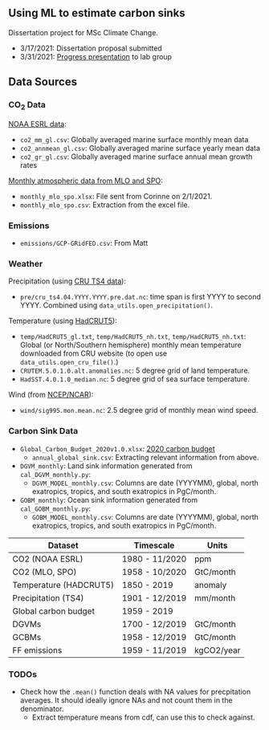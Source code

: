 ## Using ML to estimate carbon sinks
Dissertation project for MSc Climate Change. 

- 3/17/2021: Dissertation proposal submitted
- 3/31/2021: [Progress presentation](https://docs.google.com/presentation/d/1cRt70FpyEDJgw5rioyKlGI4nsppwOjQM4TiY3B94d3Q/edit) to lab group

## Data Sources
### CO<sub>2</sub> Data
[NOAA ESRL data](https://www.esrl.noaa.gov/gmd/ccgg/trends/gl_data.html):
* `co2_mm_gl.csv`: Globally averaged marine surface monthly mean data
* `co2_annmean_gl.csv`: Globally averaged marine surface yearly mean data
* `co2_gr_gl.csv`: Globally averaged marine surface annual mean growth rates

[Monthly atmospheric data from MLO and SPO](https://scrippsco2.ucsd.edu/data/atmospheric_co2/mlo.html):
* `monthly_mlo_spo.xlsx`: File sent from Corinne on 2/1/2021.
* `monthly_mlo_spo.csv`: Extraction from the excel file.

### Emissions
* `emissions/GCP-GRidFED.csv`: From Matt

### Weather
Precipitation (using [CRU TS4 data](https://catalogue.ceda.ac.uk/uuid/89e1e34ec3554dc98594a5732622bce9)):
* `pre/cru_ts4.04.YYYY.YYYY.pre.dat.nc`: time span is first YYYY to second YYYY. Combined using `data_utils.open_precipitation()`.

Temperature (using [HadCRUT5](https://crudata.uea.ac.uk/cru/data/temperature/)):
* `temp/HadCRUT5_gl.txt`, `temp/HadCRUT5_nh.txt`, `temp/HadCRUT5_nh.txt`: Global (or North/Southern hemisphere) monthly mean temperature downloaded from CRU website (to open use `data_utils.open_cru_file()`.)
* `CRUTEM.5.0.1.0.alt.anomalies.nc`: 5 degree grid of land temperature.
* `HadSST.4.0.1.0_median.nc`: 5 degree grid of sea surface temperature.

Wind (from [NCEP/NCAR](https://psl.noaa.gov/data/gridded/data.ncep.reanalysis.derived.surface.html)):
* `wind/sig995.mon.mean.nc`: 2.5 degree grid of monthly mean wind speed.

### Carbon Sink Data
* `Global_Carbon_Budget_2020v1.0.xlsx`: [2020 carbon budget](https://www.icos-cp.eu/science-and-impact/global-carbon-budget/2020)
  * `annual_global_sink.csv`: Extracting relevant information from above.
* `DGVM_monthly`: Land sink information generated from `cal_DGVM_monthly.py`:
  * `DGVM_MODEL_monthly.csv`: Columns are date (YYYYMM), global, north exatropics, tropics, and south exatropics in PgC/month.
* `GOBM_monthly`: Ocean sink information generated from `cal_GOBM_monthly.py`:
  * `GOBM_MODEL_monthly.csv`: Columns are date (YYYYMM), global, north exatropics, tropics, and south exatropics in PgC/month.





| Dataset                | Timescale      | Units      |
| ---------------------- | -------------- | ---------- |
| CO2 (NOAA ESRL)        | 1980 - 11/2020 | ppm        |
| CO2 (MLO, SPO)         | 1958 - 10/2020 | GtC/month  |
| Temperature (HADCRUT5) | 1850 - 2019    | anomaly    |
| Precipitation (TS4)    | 1901 - 12/2019 | mm/month   |
| Global carbon budget   | 1959 - 2019    |            |
| DGVMs                  | 1700 - 12/2019 | GtC/month  |
| GCBMs                  | 1958 - 12/2019 | GtC/month  |
| FF emissions           | 1959 - 11/2019 | kgCO2/year |


### TODOs
* Check how the `.mean()` function deals with NA values for precpitation averages. It should ideally ignore NAs and not count them in the denominator.
	* Extract temperature means from cdf, can use this to check against.

